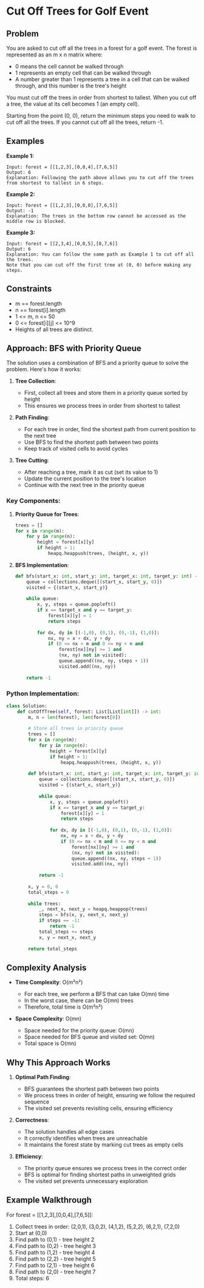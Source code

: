 # Cut Off Trees for Golf Event

## Problem

You are asked to cut off all the trees in a forest for a golf event. The forest is represented as an m x n matrix where:
- 0 means the cell cannot be walked through
- 1 represents an empty cell that can be walked through
- A number greater than 1 represents a tree in a cell that can be walked through, and this number is the tree's height

You must cut off the trees in order from shortest to tallest. When you cut off a tree, the value at its cell becomes 1 (an empty cell).

Starting from the point (0, 0), return the minimum steps you need to walk to cut off all the trees. If you cannot cut off all the trees, return -1.

## Examples

**Example 1:**
```
Input: forest = [[1,2,3],[0,0,4],[7,6,5]]
Output: 6
Explanation: Following the path above allows you to cut off the trees from shortest to tallest in 6 steps.
```

**Example 2:**
```
Input: forest = [[1,2,3],[0,0,0],[7,6,5]]
Output: -1
Explanation: The trees in the bottom row cannot be accessed as the middle row is blocked.
```

**Example 3:**
```
Input: forest = [[2,3,4],[0,0,5],[8,7,6]]
Output: 6
Explanation: You can follow the same path as Example 1 to cut off all the trees.
Note that you can cut off the first tree at (0, 0) before making any steps.
```

## Constraints

- m == forest.length
- n == forest[i].length
- 1 <= m, n <= 50
- 0 <= forest[i][j] <= 10^9
- Heights of all trees are distinct.

## Approach: BFS with Priority Queue

The solution uses a combination of BFS and a priority queue to solve the problem. Here's how it works:

1. **Tree Collection**:
   - First, collect all trees and store them in a priority queue sorted by height
   - This ensures we process trees in order from shortest to tallest

2. **Path Finding**:
   - For each tree in order, find the shortest path from current position to the next tree
   - Use BFS to find the shortest path between two points
   - Keep track of visited cells to avoid cycles

3. **Tree Cutting**:
   - After reaching a tree, mark it as cut (set its value to 1)
   - Update the current position to the tree's location
   - Continue with the next tree in the priority queue

### Key Components:

1. **Priority Queue for Trees**:
   ```python
   trees = []
   for x in range(m):
       for y in range(n):
           height = forest[x][y]
           if height > 1:
               heapq.heappush(trees, (height, x, y))
   ```

2. **BFS Implementation**:
   ```python
   def bfs(start_x: int, start_y: int, target_x: int, target_y: int) -> int:
       queue = collections.deque([(start_x, start_y, 0)])
       visited = {(start_x, start_y)}
       
       while queue:
           x, y, steps = queue.popleft()
           if x == target_x and y == target_y:
               forest[x][y] = 1
               return steps
           
           for dx, dy in [(-1,0), (0,1), (0,-1), (1,0)]:
               nx, ny = x + dx, y + dy
               if (0 <= nx < m and 0 <= ny < n and 
                   forest[nx][ny] >= 1 and 
                   (nx, ny) not in visited):
                   queue.append((nx, ny, steps + 1))
                   visited.add((nx, ny))
       
       return -1
   ```

### Python Implementation:

```python
class Solution:
    def cutOffTree(self, forest: List[List[int]]) -> int:
        m, n = len(forest), len(forest[0])
        
        # Store all trees in priority queue
        trees = []
        for x in range(m):
            for y in range(n):
                height = forest[x][y]
                if height > 1:
                    heapq.heappush(trees, (height, x, y))
        
        def bfs(start_x: int, start_y: int, target_x: int, target_y: int) -> int:
            queue = collections.deque([(start_x, start_y, 0)])
            visited = {(start_x, start_y)}
            
            while queue:
                x, y, steps = queue.popleft()
                if x == target_x and y == target_y:
                    forest[x][y] = 1
                    return steps
                
                for dx, dy in [(-1,0), (0,1), (0,-1), (1,0)]:
                    nx, ny = x + dx, y + dy
                    if (0 <= nx < m and 0 <= ny < n and 
                        forest[nx][ny] >= 1 and 
                        (nx, ny) not in visited):
                        queue.append((nx, ny, steps + 1))
                        visited.add((nx, ny))
            
            return -1
        
        x, y = 0, 0
        total_steps = 0
        
        while trees:
            _, next_x, next_y = heapq.heappop(trees)
            steps = bfs(x, y, next_x, next_y)
            if steps == -1:
                return -1
            total_steps += steps
            x, y = next_x, next_y
        
        return total_steps
```

## Complexity Analysis

- **Time Complexity**: O(m²n²)
  - For each tree, we perform a BFS that can take O(mn) time
  - In the worst case, there can be O(mn) trees
  - Therefore, total time is O(m²n²)

- **Space Complexity**: O(mn)
  - Space needed for the priority queue: O(mn)
  - Space needed for BFS queue and visited set: O(mn)
  - Total space is O(mn)

## Why This Approach Works

1. **Optimal Path Finding**:
   - BFS guarantees the shortest path between two points
   - We process trees in order of height, ensuring we follow the required sequence
   - The visited set prevents revisiting cells, ensuring efficiency

2. **Correctness**:
   - The solution handles all edge cases
   - It correctly identifies when trees are unreachable
   - It maintains the forest state by marking cut trees as empty cells

3. **Efficiency**:
   - The priority queue ensures we process trees in the correct order
   - BFS is optimal for finding shortest paths in unweighted grids
   - The visited set prevents unnecessary exploration

## Example Walkthrough

For forest = [[1,2,3],[0,0,4],[7,6,5]]:

1. Collect trees in order: (2,0,1), (3,0,2), (4,1,2), (5,2,2), (6,2,1), (7,2,0)
2. Start at (0,0)
3. Find path to (0,1) - tree height 2
4. Find path to (0,2) - tree height 3
5. Find path to (1,2) - tree height 4
6. Find path to (2,2) - tree height 5
7. Find path to (2,1) - tree height 6
8. Find path to (2,0) - tree height 7
9. Total steps: 6 